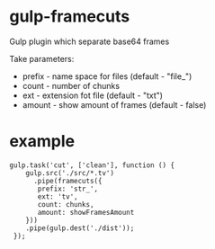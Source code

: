 
# gulp-framecuts 

Gulp plugin which separate base64 frames

Take parameters: 

  - prefix - name space for files (default - "file_")
  - count - number of chunks
  - ext - extension fot file (default - "txt")
  - amount - show amount of frames (default - false)

# example

```
gulp.task('cut', ['clean'], function () {
    gulp.src('./src/*.tv')
      .pipe(framecuts({
       prefix: 'str_',
       ext: 'tv',
       count: chunks,
       amount: showFramesAmount
    }))
    .pipe(gulp.dest('./dist'));
 });
```
